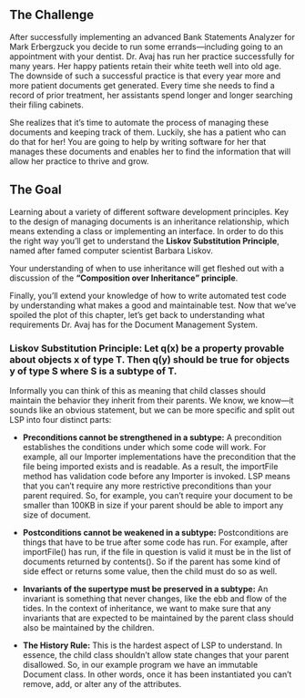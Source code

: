 ## The Challenge

After successfully implementing an advanced Bank Statements Analyzer for Mark Erbergzuck you decide to run some errands—including going to an appointment with your dentist. Dr. Avaj has run her practice successfully for many years. Her happy patients retain their white teeth well into old age. The downside of such a successful practice is that every year more and more patient documents get generated. Every time she needs to find a record of prior treatment, her assistants spend longer and longer searching their filing cabinets.

She realizes that it’s time to automate the process of managing these documents and keeping track of them. Luckily, she has a patient who can do that for her! You are going to help by writing software for her that manages these documents and enables her to find the information that will allow her practice to thrive and grow.

## The Goal

Learning about a variety of different software development principles. Key to the design of managing documents is an inheritance relationship, which means extending a class or implementing an interface. In order to do this the right way you’ll get to understand the **Liskov Substitution Principle**, named after famed computer scientist Barbara Liskov.

Your understanding of when to use inheritance will get fleshed out with a discussion of the **“Composition over Inheritance” principle**.

Finally, you’ll extend your knowledge of how to write automated test code by understanding what makes a good and maintainable test. Now that we’ve spoiled the plot of this chapter, let’s get back to understanding what requirements Dr. Avaj has for the Document Management System.

### **Liskov Substitution Principle**: Let q(x) be a property provable about objects x of type T. Then q(y) should be true for objects y of type S where S is a subtype of T.

Informally you can think of this as meaning that child classes should maintain the behavior they inherit from their parents. We know, we know—it sounds like an obvious statement, but we can be more specific and split out LSP into four distinct parts:

- **Preconditions cannot be strengthened in a subtype:** A precondition establishes the conditions under which some code will work. For example, all our Importer implementations have the precondition that the file being imported exists and is readable. As a result, the importFile method has validation code before any Importer is invoked.
  LSP means that you can’t require any more restrictive preconditions than your parent required. So, for example, you can’t require your document to be smaller than 100KB in size if your parent should be able to import any size of document.

- **Postconditions cannot be weakened in a subtype:** Postconditions are things that have to be true after some code has run. For example, after importFile() has run, if the file in question is valid it must be in the list of documents returned by contents(). So if the parent has some kind of side effect or returns some value, then the child must do so as well.

- **Invariants of the supertype must be preserved in a subtype:** An invariant is something that never changes, like the ebb and flow of the tides. In the context of inheritance, we want to make sure that any invariants that are expected to be maintained by the parent class should also be maintained by the children.

- **The History Rule:** This is the hardest aspect of LSP to understand. In essence, the child class shouldn’t allow state changes that your parent disallowed. So, in our example program we have an immutable Document class. In other words, once it has been instantiated you can’t remove, add, or alter any of the attributes.
